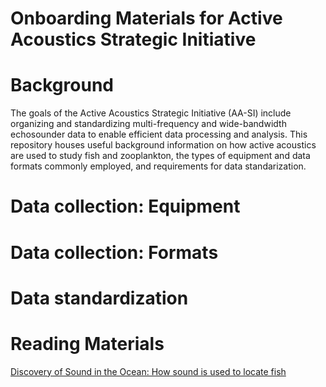 # Onboarding Materials for Active Acoustics Strategic Initiative

# Background
The goals of the Active Acoustics Strategic Initiative (AA-SI) include organizing and standardizing multi-frequency and wide-bandwidth echosounder data to enable efficient data processing and analysis. This repository houses useful background information on how active acoustics are used to study fish and zooplankton, the types of equipment and data formats commonly employed, and requirements for data standarization. 

# Data collection: Equipment


# Data collection: Formats


# Data standardization

# Reading Materials
[Discovery of Sound in the Ocean: How sound is used to locate fish](https://dosits.org/people-and-sound/fishing/how-is-sound-used-to-locate-fish/)
